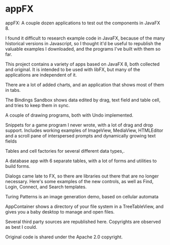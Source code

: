 
# appFX
appFX:  A couple dozen applications to test out the components in JavaFX 8.<p>

 I found it difficult to research 
example code in JavaFX, because of the many historical versions in Javascript, so I thought it'd be useful to 
republish the valuable examples I downloaded, and the programs I've built with them so far.

This project contains a variety of apps based on JavaFX 8, both collected and original.  It is intended to be used with libFX, but many of the applications are independent of it.<p><p>

There are a lot of added charts, and an application that shows most of them in tabs.<p>
The Bindings Sandbox shows data edited by drag, text field and table cell, and tries to keep them in sync.<p>
A couple of drawing programs, both with Undo implemented.<p>
Snippets for a game program I never wrote, with a lot of drag and drop support. Includes working examples of ImageView, MediaView, HTMLEditor and a scroll pane of interspersed prompts and dynamically growing text fields<p>
Tables and cell factories for several different data types,.<p>
A database app with 6 separate tables, with a lot of forms and utilities to build forms.<p>
Dialogs came late to FX, so there are libraries out there that are no longer necessary.  Here's some examples of the new controls, as well as Find, Login, Connect, and Search templates.<p>
Turing Patterns is an image generation demo, based on cellular automata<p>
AppContainer shows a directory of your file system in a TreeTableView, and gives you a baby desktop to manage and open files.<p>

Several third party sources are republished here. Copyrights are observed as best I could.<p>
Original code is shared under the Apache 2.0 copyright.
